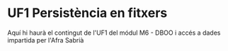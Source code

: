 # UF1 Persistència en fitxers

Aquí hi haurà el contingut de l'UF1 del módul M6 - DBOO i accés a dades impartida per l'Afra Sabrià
